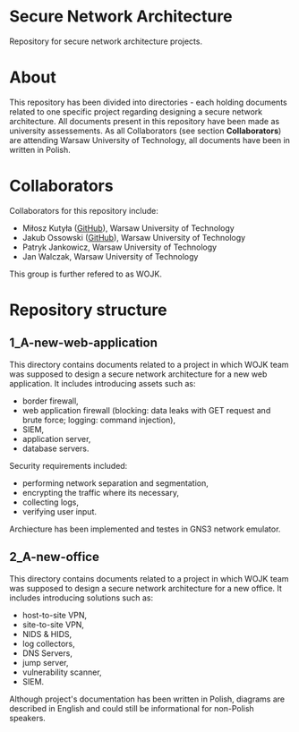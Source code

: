 # Secure Network Architecture

Repository for secure network architecture projects. 

# About

This repository has been divided into directories - each holding documents related to one specific project regarding designing a secure network architecture.
All documents present in this repository have been made as university assessements. As all Collaborators (see section **Collaborators**) are attending Warsaw University of Technology, all documents have been in written in Polish.

# Collaborators

Collaborators for this repository include:

* Miłosz Kutyła ([GitHub](https://github.com/mkutyla)), Warsaw University of Technology
* Jakub Ossowski ([GitHub](https://github.com/bilevcik)), Warsaw University of Technology
* Patryk Jankowicz, Warsaw University of Technology
* Jan Walczak, Warsaw University of Technology

This group is further refered to as WOJK.

# Repository structure

## **1_A-new-web-application**

This directory contains documents related to a project in which WOJK team was supposed to design a secure network architecture for a new web application. It includes introducing assets such as:
* border firewall,
* web application firewall (blocking: data leaks with GET request and brute force; logging: command injection),
* SIEM,
* application server,
* database servers.

Security requirements included:
* performing network separation and segmentation,
* encrypting the traffic where its necessary,
* collecting logs,
* verifying user input.

Archiecture has been implemented and testes in GNS3 network emulator.

## **2_A-new-office**

This directory contains documents related to a project in which WOJK team was supposed to design a secure network architecture for a new office. It includes introducing solutions such as:
* host-to-site VPN,
* site-to-site VPN,
* NIDS & HIDS,
* log collectors,
* DNS Servers,
* jump server,
* vulnerability scanner,
* SIEM.

Although project's documentation has been written in Polish, diagrams are described in English and could still be informational for non-Polish speakers.

